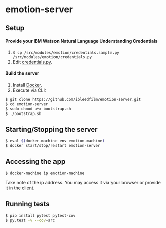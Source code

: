 # emotion-server

## Setup

  #### Provide your IBM Watson Natural Language Understanding Credentials
  1. `$ cp /src/modules/emotion/credentials.sample.py /src/modules/emotion/credentials.py`
  2. Edit [credentials.py](/src/modules/emotion/credentials.py).

  #### Build the server
  1. Install [Docker](https://docs.docker.com/engine/installation/).
  2. Execute via CLI:
  
  ```sh
  $ git clone https://github.com/ibleedfilm/emotion-server.git
  $ cd emotion-server
  $ sudo chmod u+x bootstrap.sh
  $ ./bootstrap.sh
  ```

## Starting/Stopping the server

  ```sh
  $ eval $(docker-machine env emotion-machine)
  $ docker start/stop/restart emotion-server
  ```

## Accessing the app

  `$ docker-machine ip emotion-machine`
  
  Take note of the ip address. You may access it via your browser or provide it in the client.
  
## Running tests

  ```sh
  $ pip install pytest pytest-cov
  $ py.test -v --cov=src
  ```